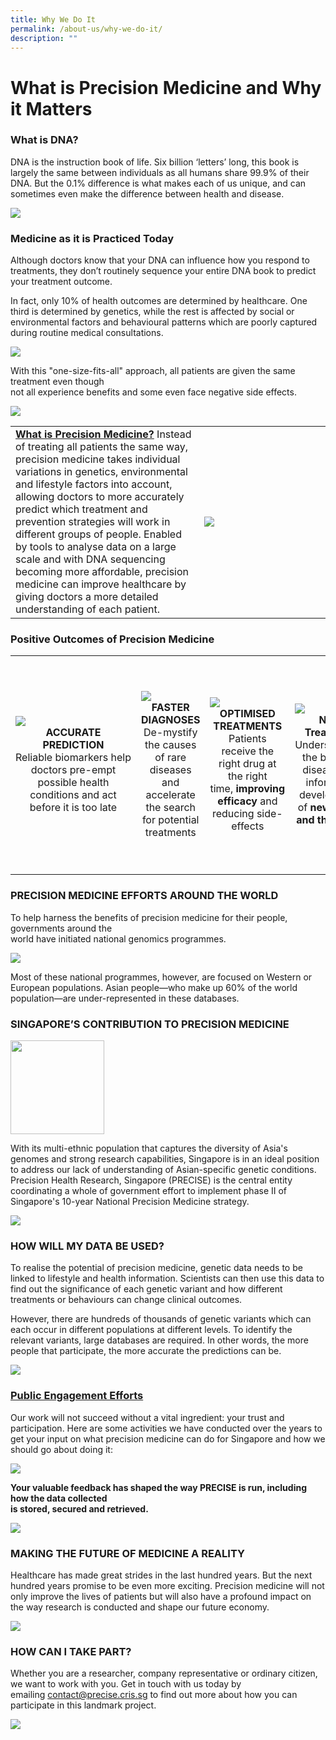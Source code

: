 ```yaml
---
title: Why We Do It
permalink: /about-us/why-we-do-it/
description: ""
---
```

# What is Precision Medicine and Why it Matters


### What is DNA?

DNA is the instruction book of life. Six billion ‘letters’ long, this book is largely the same between individuals as all humans share 99.9% of their DNA. But the 0.1% difference is what makes each of us unique, and can sometimes even make the difference between health and disease.

![](/images/About%20Us/dna%20zoom.gif)

### Medicine as it is Practiced Today

Although doctors know that your DNA can influence how you respond to treatments, they don’t routinely sequence your entire DNA book to predict your treatment outcome.

In fact, only 10% of health outcomes are determined by healthcare. One third is determined by genetics, while the rest is affected by social or environmental factors and behavioural patterns which are poorly captured during routine medical consultations.

![](/images/About%20Us/iceberg.png)

With this "one-size-fits-all" approach, all patients are given the same treatment even though  
not all experience benefits and some even face negative side effects.

![](/images/About%20Us/patients_1.gif)

<table>
	<tbody>
		<tr>
			<td width="60%">
				<a href="https://www.npm.sg/research/research-highlights/" target="_blank"><b>What is Precision Medicine?</b></a>
Instead of treating all patients the same way, precision medicine takes individual variations in genetics, environmental and lifestyle factors into account, allowing doctors to more accurately predict which treatment and prevention strategies will work in different groups of people. Enabled by tools to analyse data on a large scale and with DNA sequencing becoming more affordable, precision medicine can improve healthcare by giving doctors a more detailed understanding of each patient. 
			</td>
			<td><img src="/images/About%20Us/homepage-what-is-the-precision-section.png">
			</td>
		</tr>
	</tbody>
	</table>

### Positive Outcomes of Precision Medicine

<table>
	<tbody>
		<tr height="350">
			<td width="25%">
				<img src="/images/About%20Us/po-1-image.jpg">
				<div align="center"><b>ACCURATE PREDICTION</b></div>
				<div align="center">Reliable&nbsp;biomarkers&nbsp;help doctors pre-empt possible health conditions and act before it is too late</div>
			</td>
			<td width="25%">
									<img src="/images/About%20Us/po-2-image.jpg">
					<div align="center"><b> FASTER DIAGNOSES</b></div>
				<div align="center">De-mystify the causes of rare diseases and accelerate the search for potential treatments</div>
			</td>
			<td width="25%">
				<img src="/images/About%20Us/po-3-image.jpg">
				<div align="center"><b>OPTIMISED TREATMENTS</b></div>
				<div align="center">Patients receive the right drug at the right time,&nbsp;<b>improving efficacy</b>&nbsp;and reducing side-effects</div>
			</td>
			<td width="25%">
				<img src="/images/About%20Us/po-4-image.jpg">
				<div align="center"><b>New Treatment</b></div>
				<div align="center">Understanding the basis of disease will inform the development of&nbsp;<b>new drugs and therapies</b></div>
			</td>
		</tr>
	</tbody>
</table>

### PRECISION MEDICINE EFFORTS AROUND THE WORLD

To help harness the benefits of precision medicine for their people, governments around the  
world have initiated national genomics programmes.

![](/images/About%20Us/map-1161px%20(1).jpg)

Most of these national programmes, however, are focused on Western or European populations. Asian people—who make up 60% of the world population—are under-represented in these databases.

### SINGAPORE’S CONTRIBUTION TO PRECISION MEDICINE

<img src="/images/About%20Us/Why%20We%20Do%20It/precise-logo.png" style="width:150px" align="center">

With its multi-ethnic population that captures the diversity of Asia's genomes and strong research capabilities, Singapore is in an ideal position to address our lack of understanding of Asian-specific genetic conditions. Precision Health Research, Singapore (PRECISE) is the central entity coordinating a whole of government effort to implement phase II of Singapore's 10-year National Precision Medicine strategy.

![](/images/About%20Us/Why%20We%20Do%20It/strategy-1161px-1%20(1).jpg)

### HOW WILL MY DATA BE USED?

To realise the potential of precision medicine, genetic data needs to be linked to lifestyle and health information. Scientists can then use this data to find out the significance of each genetic variant and how different treatments or behaviours can change clinical outcomes.

However, there are hundreds of thousands of genetic variants which can each occur in different populations at different levels. To identify the relevant variants, large databases are required. In other words, the more people that participate, the more accurate the predictions can be.

![](/images/About%20Us/Why%20We%20Do%20It/genetic-data-1161px.jpg)

### [Public Engagement Efforts](https://www.researchsquare.com/article/rs-24953/v3)

Our work will not succeed without a vital ingredient: your trust and participation. Here are some activities we have conducted over the years to get your input on what precision medicine can do for Singapore and how we should go about doing it:

![](/images/About%20Us/Why%20We%20Do%20It/public-engagement-efforts_1.gif)

**Your valuable feedback has shaped the way PRECISE is run, including how the data collected  
is stored, secured and retrieved.**

![](/images/About%20Us/Why%20We%20Do%20It/the-way-precise-run2-1161px.jpg)

### MAKING THE FUTURE OF MEDICINE A REALITY


Healthcare has made great strides in the last hundred years. But the next hundred years promise to be even more exciting. Precision medicine will not only improve the lives of patients but will also have a profound impact on the way research is conducted and shape our future economy.

![](/images/About%20Us/Why%20We%20Do%20It/mtf-image.png)

### HOW CAN I TAKE PART?

Whether you are a researcher, company representative or ordinary citizen, we want to work with you. Get in touch with us today by emailing&nbsp;[contact@precise.cris.sg](mailto:contact@precise.cris.sg)&nbsp;to find out more about how you can participate in this landmark project.

![](/images/About%20Us/Why%20We%20Do%20It/take-part.jpg)
